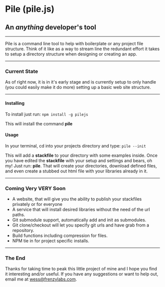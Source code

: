# Pile (pile.js) #
## An _anything_ developer's tool ##
---

Pile is a command line tool to help with boilerplate or any project file structure.
Think of it like as a way to stream line the redundant effort it takes to setup a 
directory structure when designing or creating an app.

---

### Current State

As of right now, it is in it's early stage and is currently setup to only handle (you could easily make it do more)
setting up a basic web site structure.

---

#### Installing

To install just run:
``npm install -g pilejs``

This will install the command **pile**

#### Usage

In your terminal, cd into your projects directory and type:
``pile --init``

This will add a **stackfile** to your directory with some examples inside. Once you have
edited the **stackfile** with your setup and settings and bears, oh my! Just run: **pile**.
That will create your directories, download defined files, and even create a stubbed out
html file with your libraries already in it.

---

### Coming Very VERY Soon

* A website, that will give you the ability to publish your stackfiles privately or for everyone
* A service that will install desired libraries without the need of the url paths.
* Git submodule support, automatically add and init as submodules.
* Git clone/checkout will let you specify git urls and have grab from a repository.
* Build functions including compression for files.
* NPM tie in for project specific installs.

---

### The End

Thanks for taking time to peak this little project of mine and I hope you find it interesting and/or useful.
If you have any suggestions or want to help out, email me at wess@frenzylabs.com.




